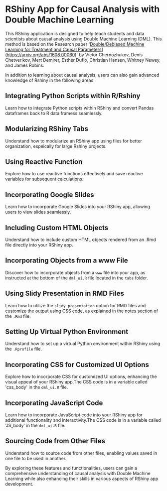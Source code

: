 
# RShiny App for Causal Analysis with Double Machine Learning

This RShiny application is designed to help teach students and data scientists about causal analysis using Double Machine Learning (DML). This method is based on the Research paper '[Double/Debiased Machine Learning for Treatment and Causal Parameters](http://www.example.com)](https://arxiv.org/abs/1608.00060)' by Victor Chernozhukov, Denis Chetverikov, Mert Demirer, Esther Duflo, Christian Hansen, Whitney Newey, and James Robins. 

In addition to learning about causal analysis, users can also gain advanced knowledge of Rshiny in the following areas:

## Integrating Python Scripts within R/Rshiny

Learn how to integrate Python scripts within RShiny and convert Pandas dataframes back to R data framess seamlessly.

## Modularizing RShiny Tabs

Understand how to modularize an RShiny app using files for better organization, espeically for large Rshiny projects.

## Using Reactive Function

Explore how to use reactive functions effectively and save reactive variables for subsequent calculations.

## Incorporating Google Slides

Learn how to incorporate Google Slides into your RShiny app, allowing users to view slides seamlessly.

## Including Custom HTML Objects

Understand how to include custom HTML objects rendered from an .Rmd file directly into your RShiny app.

## Incorporating Objects from a www File

Discover how to incorporate objects from a `www` file into your app, as instructed at the bottom of the `dml_ui.R` file located in the `tabs` folder.

## Using Slidy Presentation in RMD Files

Learn how to utilize the `slidy_presentation` option for RMD files and customize the output using CSS code, as explained in the notes section of the `.Rmd` file.

## Setting Up Virtual Python Environment

Understand how to set up a virtual Python environment within RShiny using the `.Rprofile` file.

## Incorporating CSS for Customized UI Options

Explore how to incorporate CSS for customized UI options, enhancing the visual appeal of your RShiny app.The CSS code is in a variable called 'css_body' in the  `dml_ui.R` file.

## Incorporating JavaScript Code

Learn how to incorporate JavaScript code into your RShiny app for additional functionality and interactivity.The CSS code is in a variable called 'JS_body' in the  `dml_ui.R` file.

## Sourcing Code from Other Files

Understand how to source code from other files, enabling values saved in one file to be used in another.

By exploring these features and functionalities, users can gain a comprehensive understanding of causal analysis with Double Machine Learning while also enhancing their skills in various aspects of RShiny app development.
